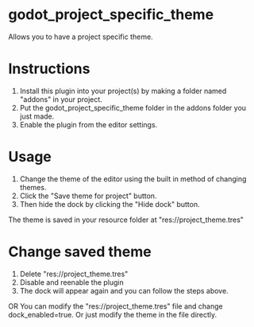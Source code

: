 # godot_project_specific_theme
Allows you to have a project specific theme.

# Instructions
1. Install this plugin into your project(s) by making a folder named "addons" in your project.
2. Put the godot_project_specific_theme folder in the addons folder you just made.
3. Enable the plugin from the editor settings.

# Usage
1. Change the theme of the editor using the built in method of changing themes.
2. Click the "Save theme for project" button.
3. Then hide the dock by clicking the "Hide dock" button.

The theme is saved in your resource folder at "res://project_theme.tres"

# Change saved theme
1. Delete "res://project_theme.tres"
2. Disable and reenable the plugin
3. The dock will appear again and you can follow the steps above.

OR
You can modify the "res://project_theme.tres" file and change dock_enabled=true.
Or just modify the theme in the file directly.

